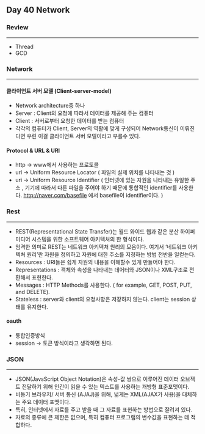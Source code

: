 ## Day 40 Network

### Review
***
- Thread
- GCD

### Network
***
#### 클라이언트 서버 모델 (Client-server-model)
 - Network architecture중 하나
- Server : Client의 요청에 따라서 데이터를 제공해 주는 컴퓨터
- Client : 서버로부터 요청한 데이터를 받는 컴퓨터
 - 각각의 컴퓨터가 Client, Server의 역활에 맞게 구성되어 Network통신이 이뤄진다면 우린 이걸 클라이언트 서버 모델이라고 부를수 있다. 


#### Protocol & URL & URI
 - http -> www에서 사용하는 프로토콜
 - url -> Uniform Resource Locator ( 파일의 실제 위치를 나타내는 것 ) 
 - uri -> Uniform Resource Identifier ( 인터넷에 있는 자원을 나타내는 유일한 주소 , 기기에 따라서 다른 파일을 주어야 하기 때문에 통합적인 identifier를 사용한다. http://naver.com/basefile 에서 basefile이 identifier이다.  )


### Rest
***
  - REST(Representational State Transfer)는 월드 와이드 웹과 같은 분산 하이퍼미디어 시스템을 위한 소프트웨어 아키텍처의 한 형식이다. 
  - 엄격한 의미로 REST는 네트워크 아키텍처 원리의 모음이다. 여기서 ‘네트워크 아키텍처 원리’란 자원을 정의하고 자원에 대한 주소를 지정하는 방법 전반을 일컫는다.
 - Resources : URI들은 쉽게 자원의 내용을 이해할수 있게 만들어야 한다. 
 - Representations :  객체와 속성을 나타내는 데어터와 JSON이나 XML구조로 전환해서 표현한다. 
 - Messages : HTTP Methods를 사용한다. ( for example, GET, POST, PUT, and DELETE).
 - Stateless : server와 client의 요청사항은 저장하지 않는다. client는 session 상태를 유지한다. 

#### oauth

 - 통합인증방식 
 - session -> 토큰 방식이라고 생각하면 된다. 


### JSON
***
 - JSON(JavsScript Object Notation)은 속성-값 쌍으로 이루어진 데이터 오브젝트 전달하기 위해 인간이 읽을 수 있는 텍스트를 사용하는 개방형 표준포맷이다. 
 - 비동기 브라우저/ 서버 통신 (AJAJ)을 위해, 넓게는 XML(AJAX가 사용)을 대체하는 주요 데이터 포맷이다. 
 - 특히, 인터넷에서 자료를 주고 받을 때 그 자료를 표현하는 방법으로 잘려져 있다. 
 - 자료의 종류에 큰 제한은 없으며, 특히 컴퓨터 프로그램의 변수값을 표현하는 데 적합하다. 



